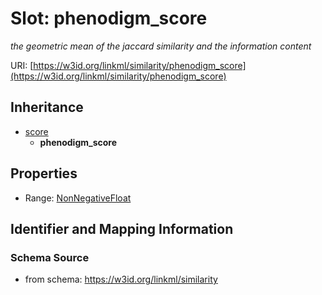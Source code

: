 # Slot: phenodigm_score
_the geometric mean of the jaccard similarity and the information content_


URI: [https://w3id.org/linkml/similarity/phenodigm_score](https://w3id.org/linkml/similarity/phenodigm_score)




## Inheritance

* [score](score.md)
    * **phenodigm_score**



## Properties

 * Range: [NonNegativeFloat](NonNegativeFloat.md)



## Identifier and Mapping Information







### Schema Source


* from schema: https://w3id.org/linkml/similarity



